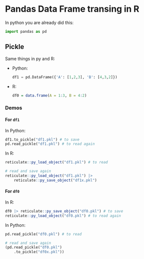 
# Pandas Data Frame transing in R

In python you are already did this: 

~~~ py
import pandas as pd
~~~

## Pickle

Same things in py and R: 

- Python: 
  
  ~~~ py
  df1 = pd.DataFrame({'A': [1,2,3], 'B': [4,3,2]})
  ~~~

- R: 
  
  ~~~ R
  df0 = data.frame(A = 1:3, B = 4:2)
  ~~~
  

### Demos

#### For `df1`

In Python: 

~~~ py
df1.to_pickle("df1.pkl") # to save
pd.read_pickle("df1.pkl") # to read again
~~~

In R: 

~~~ R
reticulate::py_load_object("df1.pkl") # to read

# read and save again
reticulate::py_load_object("df1.pkl") |> 
	reticulate::py_save_object("df1x.pkl")
~~~

#### For `df0`

In R: 

~~~ R
df0 |> reticulate::py_save_object("df0.pkl") # to save
reticulate::py_load_object("df0.pkl") # to read again
~~~

In Python: 

~~~ py
pd.read_pickle("df0.pkl") # to read

# read and save again
(pd.read_pickle("df0.pkl")
	.to_pickle("df0x.pkl"))
~~~




